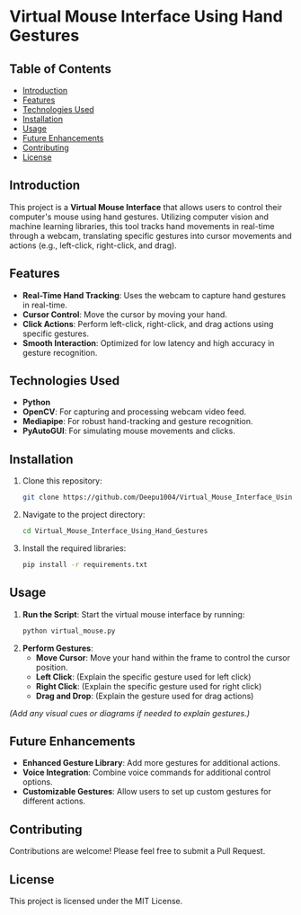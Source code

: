 # Virtual Mouse Interface Using Hand Gestures


## Table of Contents
- [Introduction](#introduction)
- [Features](#features)
- [Technologies Used](#technologies-used)
- [Installation](#installation)
- [Usage](#usage)
- [Future Enhancements](#future-enhancements)
- [Contributing](#contributing)
- [License](#license)

## Introduction
This project is a **Virtual Mouse Interface** that allows users to control their computer's mouse using hand gestures. Utilizing computer vision and machine learning libraries, this tool tracks hand movements in real-time through a webcam, translating specific gestures into cursor movements and actions (e.g., left-click, right-click, and drag).

## Features
- **Real-Time Hand Tracking**: Uses the webcam to capture hand gestures in real-time.
- **Cursor Control**: Move the cursor by moving your hand.
- **Click Actions**: Perform left-click, right-click, and drag actions using specific gestures.
- **Smooth Interaction**: Optimized for low latency and high accuracy in gesture recognition.

## Technologies Used
- **Python**
- **OpenCV**: For capturing and processing webcam video feed.
- **Mediapipe**: For robust hand-tracking and gesture recognition.
- **PyAutoGUI**: For simulating mouse movements and clicks.

## Installation

1. Clone this repository:
    ```bash
    git clone https://github.com/Deepu1004/Virtual_Mouse_Interface_Using_Hand_Gestures.git
    ```
2. Navigate to the project directory:
    ```bash
    cd Virtual_Mouse_Interface_Using_Hand_Gestures
    ```
3. Install the required libraries:
    ```bash
    pip install -r requirements.txt
    ```

## Usage
1. **Run the Script**: Start the virtual mouse interface by running:
    ```bash
    python virtual_mouse.py
    ```
2. **Perform Gestures**:
    - **Move Cursor**: Move your hand within the frame to control the cursor position.
    - **Left Click**: (Explain the specific gesture used for left click)
    - **Right Click**: (Explain the specific gesture used for right click)
    - **Drag and Drop**: (Explain the gesture used for drag actions)

*(Add any visual cues or diagrams if needed to explain gestures.)*

## Future Enhancements
- **Enhanced Gesture Library**: Add more gestures for additional actions.
- **Voice Integration**: Combine voice commands for additional control options.
- **Customizable Gestures**: Allow users to set up custom gestures for different actions.

## Contributing
Contributions are welcome! Please feel free to submit a Pull Request.

## License
This project is licensed under the MIT License.

